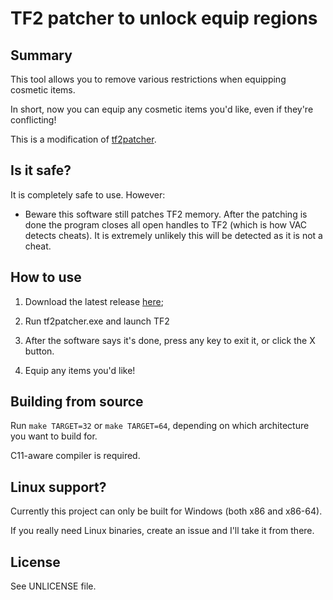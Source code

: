 # TF2 patcher to unlock equip regions

## Summary

This tool allows you to remove various restrictions when equipping cosmetic items.

In short, now you can equip any cosmetic items you'd like, even if they're conflicting!

This is a modification of [tf2patcher](https://github.com/default-username-was-already-taken/tf2patcher).


## Is it safe?

It is completely safe to use. However:

- Beware this software still patches TF2 memory. After the patching is done the program closes all open handles to TF2 (which is how VAC detects cheats). It is extremely unlikely this will be detected as it is not a cheat.

## How to use

1. Download the latest release [here](https://github.com/ill5-com/tf2-equip-region-patcher/releases/latest);

2. Run tf2patcher.exe and launch TF2

3. After the software says it's done, press any key to exit it, or click the X button.

3. Equip any items you'd like!


## Building from source

Run `make TARGET=32` or `make TARGET=64`, depending on which architecture you want to build for.

C11-aware compiler is required.


## Linux support?
Currently this project can only be built for Windows (both x86 and x86-64).

If you really need Linux binaries, create an issue and I'll take it from there.


## License

See UNLICENSE file.
